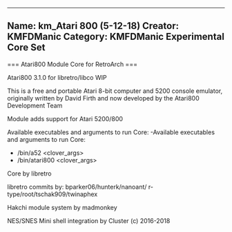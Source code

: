 -----------------------
Name: km_Atari 800 (5-12-18)
Creator: KMFDManic
Category: KMFDManic Experimental Core Set
-----------------------
=== Atari800 Module Core for RetroArch ===

Atari800 3.1.0 for libretro/libco WIP

This is a free and portable Atari 8-bit computer and 5200 console emulator, originally written by David Firth and now developed by the Atari800 Development Team

Module adds support for Atari 5200/800

Available executables and arguments to run Core:
-Available executables and arguments to run Core:
- /bin/a52 <rom> <clover_args>
- /bin/atari800 <rom> <clover_args>

Core by libretro

libretro commits by:
bparker06/hunterk/nanoant/
r-type/root/tschak909/twinaphex

Hakchi module system by madmonkey

NES/SNES Mini shell integration by Cluster
(c) 2016-2018
